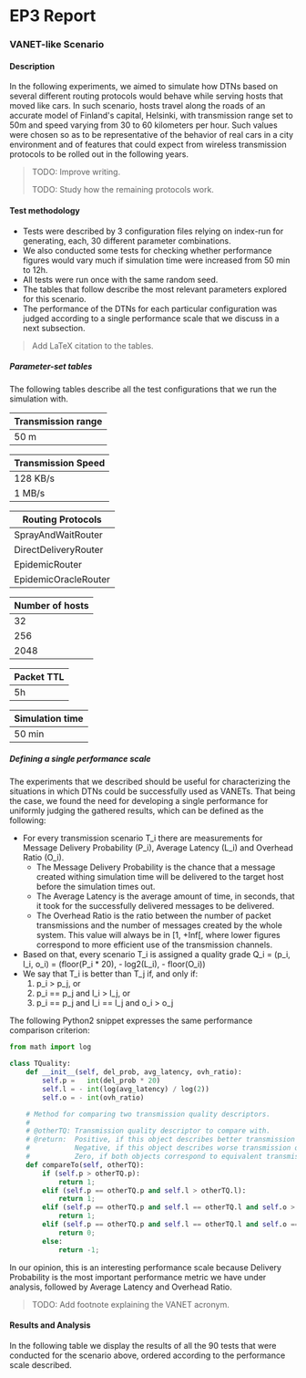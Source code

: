 # EP3 Report

### VANET-like Scenario
#### Description
In the following experiments, we aimed to simulate how DTNs based on several different routing protocols would behave while serving hosts that moved like cars. In such scenario, hosts travel along the roads of an accurate model of Finland's capital, Helsinki, with transmission range set to 50m and speed varying from 30 to 60 kilometers per hour. Such values were chosen so as to be representative of the behavior of real cars in a city environment and of features that could expect from wireless transmission protocols to be rolled out in the following years.

> TODO: Improve writing.
>
> TODO: Study how the remaining protocols work.

#### Test methodology
- Tests were described by 3 configuration files relying on index-run for generating, each, 30 different parameter combinations.
- We also conducted some tests for checking whether performance figures would vary much if simulation time were increased from 50 min to 12h.
- All tests were run once with the same random seed.
- The tables that follow describe the most relevant parameters explored for this scenario.
- The performance of the DTNs for each particular configuration was judged according to a single performance scale that we discuss in a next subsection.

> Add LaTeX citation to the tables.

##### Parameter-set tables
The following tables describe all the test configurations that we run the simulation with.

|Transmission range|
|------------------|
|50 m|

|Transmission Speed|
|------------------|
|128 KB/s          |
|1 MB/s            |

|Routing Protocols    |
|---------------------|
|SprayAndWaitRouter   |
|DirectDeliveryRouter |
|EpidemicRouter       |
|EpidemicOracleRouter |

|Number of hosts|
|---------------|
|32             |
|256            |
|2048           |

|Packet TTL|
|----------|
|5h|

|Simulation time|
|---------------|
|50 min|

##### Defining a single performance scale
The experiments that we described should be useful for characterizing the situations in which DTNs could be successfully used as VANETs. That being the case, we found the need for developing a single performance for uniformly judging the gathered results, which can be defined as the following:

* For every transmission scenario T_i there are measurements for Message Delivery Probability (P_i), Average Latency (L_i) and Overhead Ratio (O_i).
    * The Message Delivery Probability is the chance that a message created withing simulation time will be delivered to the target host before the simulation times out.
    * The Average Latency is the average amount of time, in seconds, that it took for the successfully delivered messages to be delivered.
    * The Overhead Ratio is the ratio between the number of packet transmissions and the number of messages created by the whole system. This value will always be in [1, +Inf[, where lower figures correspond to more efficient use of the transmission channels.
* Based on that, every scenario T_i is assigned a quality grade Q_i = (p_i, l_i, o_i) = (floor(P_i * 20), - log2(L_i), - floor(O_i))
* We say that T_i is better than T_j if, and only if:
    1. p_i > p_j, or
    2. p_i == p_j and l_i > l_j, or
    3. p_i == p_j and l_i == l_j and o_i > o_j

The following Python2 snippet expresses the same performance comparison criterion:
```python
from math import log

class TQuality:
    def __init__(self, del_prob, avg_latency, ovh_ratio):
        self.p =   int(del_prob * 20)
        self.l = - int(log(avg_latency) / log(2))
        self.o = - int(ovh_ratio)

    # Method for comparing two transmission quality descriptors.
    #
    # @otherTQ: Transmission quality descriptor to compare with.
    # @return:  Positive, if this object describes better transmission quality;
    #           Negative, if this object describes worse transmission quality;
    #           Zero, if both objects correspond to equivalent transmission quality.
    def compareTo(self, otherTQ):
        if (self.p > otherTQ.p):
            return 1;
        elif (self.p == otherTQ.p and self.l > otherTQ.l):
            return 1;
        elif (self.p == otherTQ.p and self.l == otherTQ.l and self.o > otherTQ.o):
            return 1;
        elif (self.p == otherTQ.p and self.l == otherTQ.l and self.o == otherTQ.o):
            return 0;
        else:
            return -1;
```

In our opinion, this is an interesting performance scale because Delivery Probability is the most important performance metric we have under analysis, followed by Average Latency and Overhead Ratio.

> TODO: Add footnote explaining the VANET acronym.

#### Results and Analysis
In the following table we display the results of all the 90 tests that were conducted for the scenario above, ordered according to the performance scale described.
